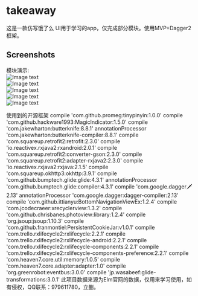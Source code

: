 # takeaway
这是一款仿写饿了么 UI用于学习的app，仅完成部分模块。使用MVP+Dagger2框架。
## Screenshots
模块演示:<br>
![Image text](https://raw.githubusercontent.com/dengzhouguang/takeaway/master/screenShots/1520268491154.gif)<br>
![Image text](https://raw.githubusercontent.com/dengzhouguang/takeaway/master/screenShots/1520268629064.gif)<br>
![Image text](https://raw.githubusercontent.com/dengzhouguang/takeaway/master/screenShots/1520268787423.gif)<br>
![Image text](https://raw.githubusercontent.com/dengzhouguang/takeaway/master/screenShots/1520268894037.gif)<br>
![Image text](https://raw.githubusercontent.com/dengzhouguang/takeaway/master/screenShots/1520268980200.gif)<br>

使用到的开源框架
 compile 'com.github.promeg:tinypinyin:1.0.0'
 compile 'com.github.hackware1993:MagicIndicator:1.5.0'
 compile 'com.jakewharton:butterknife:8.8.1'
 annotationProcessor 'com.jakewharton:butterknife-compiler:8.8.1'
 compile 'com.squareup.retrofit2:retrofit:2.3.0'
 compile 'io.reactivex.rxjava2:rxandroid:2.0.1'
 compile 'com.squareup.retrofit2:converter-gson:2.3.0'
 compile 'com.squareup.retrofit2:adapter-rxjava2:2.3.0'
 compile 'io.reactivex.rxjava2:rxjava:2.1.5'
 compile 'com.squareup.okhttp3:okhttp:3.9.1'
 compile 'com.github.bumptech.glide:glide:4.3.1'
 annotationProcessor 'com.github.bumptech.glide:compiler:4.3.1'
 compile 'com.google.dagger:dagger:2.13'
 annotationProcessor 'com.google.dagger:dagger-compiler:2.13'
 compile 'com.github.ittianyu:BottomNavigationViewEx:1.2.4'
 compile 'com.jcodecraeer:xrecyclerview:1.3.2'
 compile 'com.github.chrisbanes.photoview:library:1.2.4'
 compile 'org.jsoup:jsoup:1.10.3'
 compile 'com.github.franmontiel:PersistentCookieJar:v1.0.1'
 compile 'com.trello.rxlifecycle2:rxlifecycle:2.2.1'
 compile 'com.trello.rxlifecycle2:rxlifecycle-android:2.2.1'
 compile 'com.trello.rxlifecycle2:rxlifecycle-components:2.2.1'
 compile 'com.trello.rxlifecycle2:rxlifecycle-components-preference:2.2.1'
 compile 'com.heaven7.core.util:memory:1.0.5'
 compile 'com.heaven7.core.adapter:adapter:1.0'
 compile 'org.greenrobot:eventbus:3.0.0'
 compile 'jp.wasabeef:glide-transformations:3.0.1'
此项目数据来源为Elm官网的数据，仅用来学习使用，如有侵权，QQ联系：979611780，立删。
